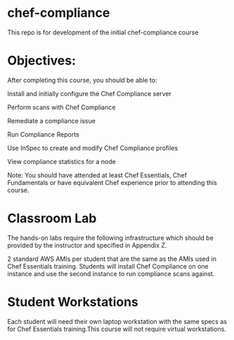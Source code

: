 # chef-compliance
This repo is for development of the initial chef-compliance course

# Objectives:
After completing this course, you should be able to:

Install and initially configure the Chef Compliance server

Perform scans with Chef Compliance

Remediate a compliance issue

Run Compliance Reports

Use InSpec to create and modify Chef Compliance profiles

View compliance statistics for a node

Note: You should have attended at least Chef Essentials, Chef Fundamentals or have equivalent Chef experience prior to attending this course.


# Classroom Lab
The hands-on labs require the following infrastructure which should be provided by the instructor and specified in Appendix Z.

2 standard AWS AMIs per student that are the same as the AMIs used in Chef Essentials training.
Students will install Chef Compliance on one instance and use the second instance to run compliance scans against.

# Student Workstations

Each student will need their own laptop workstation with the same specs as for Chef Essentials training.This course will not require virtual workstations.
